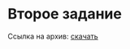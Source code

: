 # Второе задание
Ссылка на архив: [скачать](https://drive.google.com/file/d/1e8_2zUshfELTeQG1LeTDvcS9m_AB0v9k/view)
